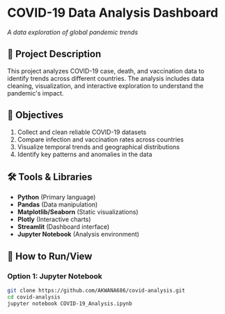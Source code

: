 # COVID-19 Data Analysis Dashboard

 
*A data exploration of global pandemic trends*

## 📌 Project Description
This project analyzes COVID-19 case, death, and vaccination data to identify trends across different countries. The analysis includes data cleaning, visualization, and interactive exploration to understand the pandemic's impact.

## 🎯 Objectives
1. Collect and clean reliable COVID-19 datasets
2. Compare infection and vaccination rates across countries
3. Visualize temporal trends and geographical distributions
4. Identify key patterns and anomalies in the data

## 🛠️ Tools & Libraries
- **Python** (Primary language)
- **Pandas** (Data manipulation)
- **Matplotlib/Seaborn** (Static visualizations)
- **Plotly** (Interactive charts)
- **Streamlit** (Dashboard interface)
- **Jupyter Notebook** (Analysis environment)

## 🚀 How to Run/View
### Option 1: Jupyter Notebook
```bash
git clone https://github.com/AKWANA686/covid-analysis.git
cd covid-analysis
jupyter notebook COVID-19_Analysis.ipynb

